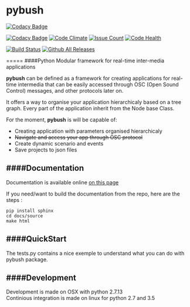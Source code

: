 # pybush
[![Codacy Badge](https://api.codacy.com/project/badge/grade/f17bbb174ef24686824a4f9142b36e83)](https://www.codacy.com/app/contact_37/pybush)

[![Codacy Badge](https://api.codacy.com/project/badge/coverage/f17bbb174ef24686824a4f9142b36e83)](https://www.codacy.com/app/contact_37/pybush)
[![Code Climate](https://codeclimate.com/github/PixelStereo/pybush/badges/gpa.svg)](https://codeclimate.com/github/PixelStereo/pybush)
[![Issue Count](https://codeclimate.com/github/PixelStereo/pybush/badges/issue_count.svg)](https://codeclimate.com/github/PixelStereo/pybush)
[![Code Health](https://landscape.io/github/PixelStereo/pybush/master/landscape.svg?style=flat)](https://landscape.io/github/PixelStereo/pybush/master) 

[![Build Status](https://travis-ci.org/PixelStereo/pybush.svg?branch=master)](https://travis-ci.org/PixelStereo/pybush)
[![Github All Releases](https://img.shields.io/github/downloads/PixelStereo/pybush/total.svg?maxAge=2592000)](https://github.com/PixelStereo/pybush/releases/)

=====
####Python Modular framework for real-time inter-media applications

**pybush** can be defined as a framework for creating applications for real-time intermedia
that can be easily accessed through OSC (Open Sound Control) messages, and other protocols later on.

It offers a way to organise your application hierarchicaly based on a tree graph.
Every part of the application inherit from the Node base Class.

For the moment, **pybush** is will be capable of:
-  Creating application with parameters organised hierarchicaly
-  ~~Navigate and access your app through OSC protocol~~
-  Create dynamic scenario and events
-  Save projects to json files


####Documentation
---
Documentation is available online [on this page](http://pixelstereo.github.io/pybush)    

If you need/want to build the documentation from the repo, here are the steps : 

    pip install sphinx
    cd docs/source
    make html

####QuickStart
---
The tests.py contains a nice exemple to understand what you can do with pybush package.

####Development
---
Development is made on OSX with python 2.7.13    
Continious integration is made on linux for python 2.7 and 3.5
